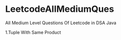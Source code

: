 # LeetcodeAllMediumQues
All Medium Level Questions Of Leetcode in DSA Java

1.Tuple With Same Product

